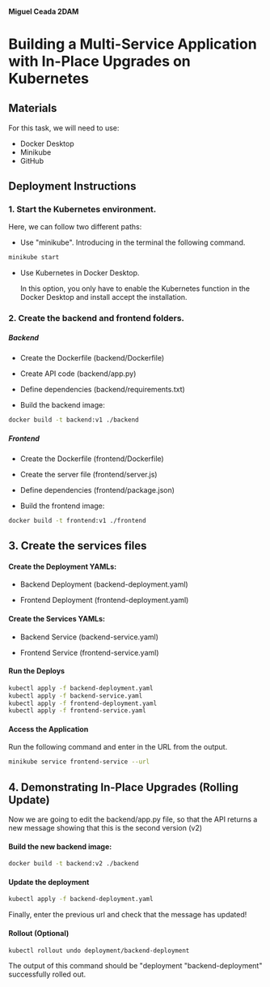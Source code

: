 #### Miguel Ceada 2DAM
# Building a Multi-Service Application with In-Place Upgrades on Kubernetes


## Materials
For this task, we will need to use:
- Docker Desktop
- Minikube
- GitHub


## Deployment Instructions

### 1. Start the Kubernetes environment.

Here, we can follow two different paths:
- Use "minikube".
  Introducing in the terminal the following command.
```sh
minikube start
```

- Use Kubernetes in Docker Desktop.

  In this option, you only have to enable the Kubernetes function in the Docker Desktop and install accept the installation.



### 2. Create the backend and frontend folders.

##### Backend 

- Create the Dockerfile (backend/Dockerfile)
  
- Create API code (backend/app.py)

- Define dependencies (backend/requirements.txt)

- Build the backend image:

```sh
docker build -t backend:v1 ./backend
```

##### Frontend

- Create the Dockerfile (frontend/Dockerfile)
  
- Create the server file (frontend/server.js)

- Define dependencies (frontend/package.json)

- Build the frontend image:

```sh
docker build -t frontend:v1 ./frontend
```

## 3. Create the services files

#### Create the Deployment YAMLs:

- Backend Deployment (backend-deployment.yaml)

- Frontend Deployment (frontend-deployment.yaml)

#### Create the Services YAMLs:

- Backend Service (backend-service.yaml)

- Frontend Service (frontend-service.yaml)

#### Run the Deploys

```sh
kubectl apply -f backend-deployment.yaml
kubectl apply -f backend-service.yaml
kubectl apply -f frontend-deployment.yaml
kubectl apply -f frontend-service.yaml
```

#### Access the Application

Run the following command and enter in the URL from the output.

```sh
minikube service frontend-service --url
```


## 4. Demonstrating In-Place Upgrades (Rolling Update)

Now we are going to edit the backend/app.py file, so that the API returns a new message showing that this is the second version (v2)

#### Build the new backend image:

```sh
docker build -t backend:v2 ./backend
```

#### Update the deployment
```sh
kubectl apply -f backend-deployment.yaml
```

Finally, enter the previous url and check that the message has updated!

#### Rollout (Optional)

```sh
kubectl rollout undo deployment/backend-deployment
```
The output of this command should be "deployment "backend-deployment" successfully rolled out.
